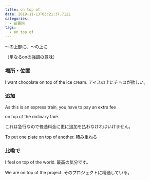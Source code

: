 ```yaml
---
title: on top of
date: 2019-11-13T03:21:37.712Z
categories:
  - 前置詞
tags:
  - on top of
---
```

～の上部に、～の上に
 
（単なるonの強調の意味）
 

### 場所・位置
 

I want chocolate on top of the ice cream.  アイスの上にチョコが欲しい。
 

### 追加
 

As this is an express train, you have to pay an extra fee
 
 on top of the ordinary fare.
 
これは急行なので普通料金に更に追加を払わなければいけません。
 

To put one plate on top of another.  積み重ねる
 

### 比喩で
 

I feel on top of the world.  最高の気分です。
 
We are on top of the project.  そのプロジェクトに精通している。
 
